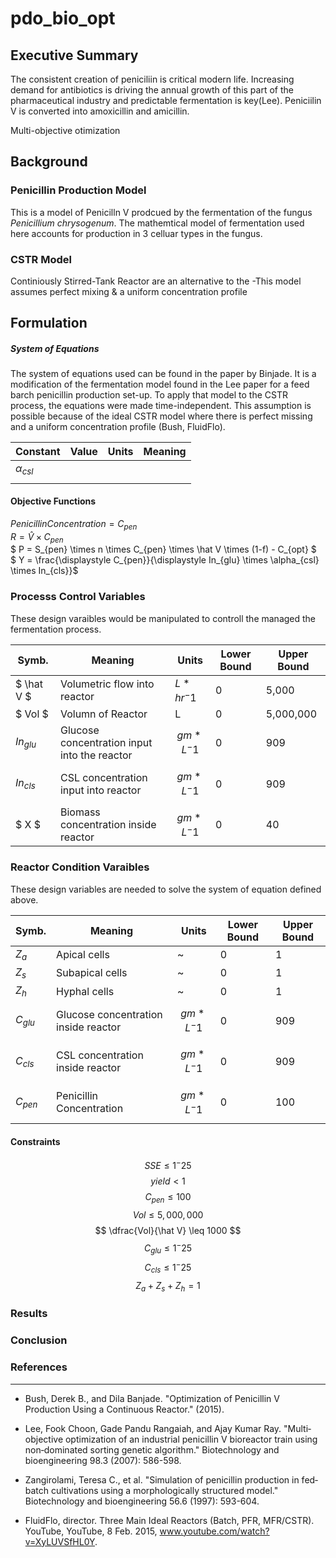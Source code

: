 # pdo_bio_opt

## Executive Summary

The consistent creation of peniciliin is critical modern life. Increasing demand for antibiotics is driving the annual growth of this part of the pharmaceutical industry and predictable fermentation is key(Lee).  Peniciilin V is converted into amoxicillin and amicillin. 

Multi-objective otimization

## Background
### Penicillin Production Model
This is a model of Penicilln V prodcued by the fermentation of the fungus *Penicillium chrysogenum*. The mathemtical model of fermentation used here accounts for production  in 3 celluar types in the fungus. 
### CSTR Model
Continiously Stirred-Tank Reactor are an alternative to the 
-This model assumes perfect mixing & a uniform concentration profile

## Formulation

##### System of Equations
The system of equations used can be found in the paper by Binjade. It is a modification of the fermentation model found in the Lee paper for a feed barch penicillin production set-up. To apply that model to the CSTR process, the equations were made time-independent. This assumption is possible because of the ideal CSTR model where there is perfect missing and a uniform concentration profile (Bush, FluidFlo).

|Constant|Value|Units| Meaning|
|---|---|---| ---|
|$\alpha_{csl}$||| |
|||| |

#### Objective Functions
$Penicillin Concentration = C_{pen}$  
$R = \hat V \times C_{pen}$  
$ P = S_{pen} \times n \times C_{pen} \times \hat V \times (1-f) - C_{opt} $  
$ Y = \frac{\displaystyle C_{pen}}{\displaystyle In_{glu} \times \alpha_{csl} \times In_{cls}}$ 


### Processs Control Variables
These design varaibles would be manipulated to controll the managed the fermentation process.  

| Symb. | Meaning | Units | Lower Bound| Upper Bound|   
|---|---|-----|---|---|
| $ \hat V $ | Volumetric flow into reactor | $L* hr^-1$ |0| 5,000 |
| $ Vol $ | Volumn of Reactor | L | 0 | 5,000,000|  
| $In_{glu}$ |Glucose concentration input into the  reactor | $$ gm*L^-1 $$ |0|909|
| $In_{cls}$ |CSL concentration input into reactor | $$ gm*L^-1 $$ |0|909|
| $ X $ |Biomass concentration inside reactor | $$ gm*L^-1 $$ | 0 | 40 |  

### Reactor Condition Varaibles
These design variables are needed to solve the system of equation defined above. 

| Symb. | Meaning | Units | Lower Bound| Upper Bound|   
|---|---|---|---|---|
|$Z_a$|Apical cells|~|0|1|
|$Z_s$|Subapical cells|~|0|1|
|$Z_h$|Hyphal cells|~|0|1|
| $C_{glu}$ |Glucose concentration inside reactor |  $$ gm*L^-1 $$ |0|909 
| $C_{cls}$ |CSL concentration inside reactor |  $$ gm*L^-1 $$ |0|909|
| $C_{pen}$ | Penicillin Concentration|  $$ gm*L^-1 $$ | 0 | 100

#### Constraints
$$ SSE \leq 1^-25 $$ 
$$ yield < 1$$ 
$$ C_{pen} \leq 100 $$
$$ Vol \leq 5,000,000 $$ 
$$ \dfrac{Vol}{\hat V} \leq 1000 $$
$$ C_{glu} \leq 1^-25 $$
$$ C_{cls} \leq 1^-25 $$
$$ Z_a + Z_s + Z_h = 1 $$

### Results
### Conclusion

### References

---

- Bush, Derek B., and Dila Banjade. "Optimization of Penicillin V Production Using a Continuous Reactor." (2015).

- Lee, Fook Choon, Gade Pandu Rangaiah, and Ajay Kumar Ray. "Multi‐objective optimization of an industrial penicillin V bioreactor train using non‐dominated sorting genetic algorithm." Biotechnology and bioengineering 98.3 (2007): 586-598.

- Zangirolami, Teresa C., et al. "Simulation of penicillin production in fed‐batch cultivations using a morphologically structured model." Biotechnology and bioengineering 56.6 (1997): 593-604.

- FluidFlo, director. Three Main Ideal Reactors (Batch, PFR, MFR/CSTR). YouTube, YouTube, 8 Feb. 2015, www.youtube.com/watch?v=XyLUVSfHL0Y. 

